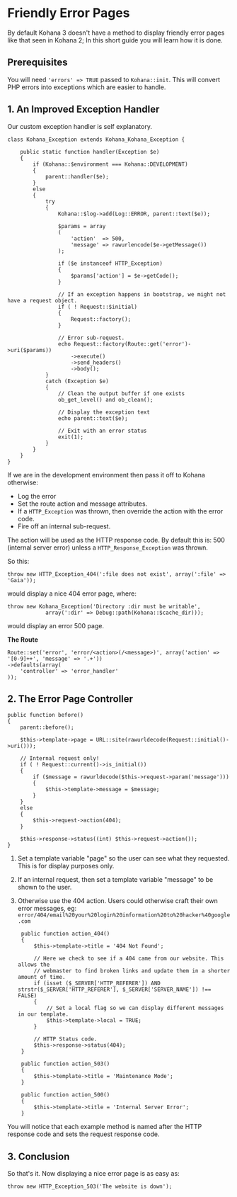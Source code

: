 # Friendly Error Pages

By default Kohana 3 doesn't have a method to display friendly error pages like that
seen in Kohana 2; In this short guide you will learn how it is done.

## Prerequisites

You will need `'errors' => TRUE` passed to `Kohana::init`. This will convert PHP
errors into exceptions which are easier to handle.

## 1. An Improved Exception Handler

Our custom exception handler is self explanatory.

	class Kohana_Exception extends Kohana_Kohana_Exception {

		public static function handler(Exception $e)
		{
			if (Kohana::$environment === Kohana::DEVELOPMENT)
			{
				parent::handler($e);
			}
			else
			{
				try
				{
					Kohana::$log->add(Log::ERROR, parent::text($e));

					$params = array
					(
						'action'  => 500,
						'message' => rawurlencode($e->getMessage())
					);

					if ($e instanceof HTTP_Exception)
					{
						$params['action'] = $e->getCode();
					}

					// If an exception happens in bootstrap, we might not have a request object.
					if ( ! Request::$initial)
					{
						Request::factory();
					}

					// Error sub-request.
					echo Request::factory(Route::get('error')->uri($params))
						->execute()
						->send_headers()
						->body();
				}
				catch (Exception $e)
				{
					// Clean the output buffer if one exists
					ob_get_level() and ob_clean();

					// Display the exception text
					echo parent::text($e);

					// Exit with an error status
					exit(1);
				}
			}
		}
	}

If we are in the development environment then pass it off to Kohana otherwise:

* Log the error
* Set the route action and message attributes.
* If a `HTTP_Exception` was thrown, then override the action with the error code.
* Fire off an internal sub-request.

The action will be used as the HTTP response code. By default this is: 500 (internal
server error) unless a `HTTP_Response_Exception` was thrown.

So this:

	throw new HTTP_Exception_404(':file does not exist', array(':file' => 'Gaia'));

would display a nice 404 error page, where:

	throw new Kohana_Exception('Directory :dir must be writable',
				array(':dir' => Debug::path(Kohana::$cache_dir)));

would display an error 500 page.

**The Route**

	Route::set('error', 'error/<action>(/<message>)', array('action' => '[0-9]++', 'message' => '.+'))
	->defaults(array(
		'controller' => 'error_handler'
	));

## 2. The Error Page Controller

	public function before()
	{
		parent::before();

		$this->template->page = URL::site(rawurldecode(Request::initial()->uri()));

		// Internal request only!
		if ( ! Request::current()->is_initial())
		{
			if ($message = rawurldecode($this->request->param('message')))
			{
				$this->template->message = $message;
			}
		}
		else
		{
			$this->request->action(404);
		}

		$this->response->status((int) $this->request->action());
	}

1. Set a template variable "page" so the user can see what they requested. This
   is for display purposes only.
2. If an internal request, then set a template variable "message" to be shown to
   the user.
3. Otherwise use the 404 action. Users could otherwise craft their own error messages, eg:
   `error/404/email%20your%20login%20information%20to%20hacker%40google.com`


		public function action_404()
		{
			$this->template->title = '404 Not Found';

			// Here we check to see if a 404 came from our website. This allows the
			// webmaster to find broken links and update them in a shorter amount of time.
			if (isset ($_SERVER['HTTP_REFERER']) AND strstr($_SERVER['HTTP_REFERER'], $_SERVER['SERVER_NAME']) !== FALSE)
			{
				// Set a local flag so we can display different messages in our template.
				$this->template->local = TRUE;
			}

			// HTTP Status code.
			$this->response->status(404);
		}

		public function action_503()
		{
			$this->template->title = 'Maintenance Mode';
		}

		public function action_500()
		{
			$this->template->title = 'Internal Server Error';
		}

You will notice that each example method is named after the HTTP response code
and sets the request response code.

## 3. Conclusion

So that's it. Now displaying a nice error page is as easy as:

	throw new HTTP_Exception_503('The website is down');
